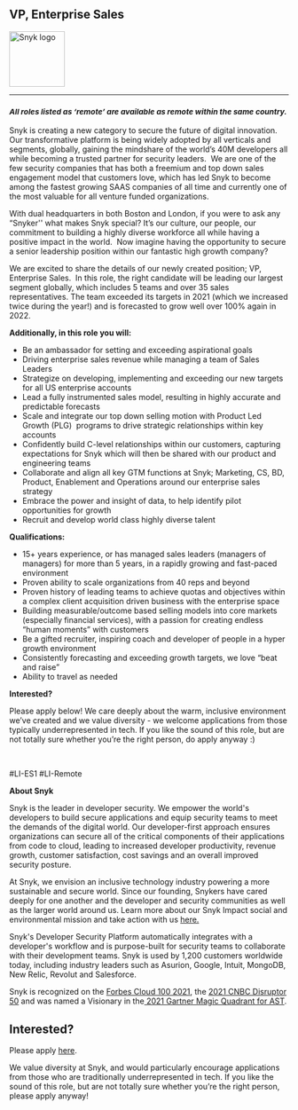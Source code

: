 VP, Enterprise Sales
---

<img src="https://res.cloudinary.com/snyk/image/upload/v1537345894/press-kit/brand/logo-black.png" width="100" alt="Snyk logo" />

<hr>
<h3><em><strong><sub>All roles listed as ‘remote’ are available as remote within the same country.</sub></strong></em></h3>
<p><span style="font-weight: 400;">Snyk is creating a new category to secure the future of digital innovation.&nbsp; Our transformative platform is being widely adopted by all verticals and segments, globally, gaining the mindshare of the world’s 40M developers all while becoming a trusted partner for security leaders.&nbsp; We are one of the few security companies that has both a freemium and top down sales engagement model that customers love, which has led Snyk to become among the fastest growing SAAS companies of all time and currently one of the most valuable for all venture funded organizations.&nbsp;&nbsp;</span></p>
<p><span style="font-weight: 400;">With dual headquarters in both Boston and London, if you were to ask any “Snyker'' what makes Snyk special? It’s our culture, our people, our commitment to building a highly diverse workforce all while having a positive impact in the world.&nbsp; Now imagine having the opportunity to secure a senior leadership position within our fantastic high growth company?&nbsp;</span></p>
<p><span style="font-weight: 400;">We are excited to share the details of our newly created position; VP, Enterprise Sales.&nbsp; In this role, the right candidate will be leading our largest segment globally, which includes 5 teams and over 35 sales representatives. The team exceeded its targets in 2021 (which we increased twice during the year!) and is forecasted to grow well over 100% again in 2022.&nbsp;</span></p>
<p><strong>Additionally, in this role you will:</strong></p>
<ul>
<li style="font-weight: 400;"><span style="font-weight: 400;">Be an ambassador for setting and exceeding aspirational goals</span></li>
<li style="font-weight: 400;"><span style="font-weight: 400;">Driving enterprise sales revenue while managing a team of Sales Leaders&nbsp;</span></li>
<li style="font-weight: 400;"><span style="font-weight: 400;">Strategize on developing, implementing and exceeding our new targets for all US enterprise accounts&nbsp;</span></li>
<li style="font-weight: 400;"><span style="font-weight: 400;">Lead a fully instrumented sales model, resulting in highly accurate and predictable forecasts</span></li>
<li style="font-weight: 400;"><span style="font-weight: 400;">Scale and integrate our top down selling motion with Product Led Growth (PLG)&nbsp; programs to drive strategic relationships within key accounts&nbsp;</span></li>
<li style="font-weight: 400;"><span style="font-weight: 400;">Confidently build C-level relationships within our customers, capturing expectations for Snyk which will then be shared with our product and engineering teams&nbsp;</span></li>
<li style="font-weight: 400;"><span style="font-weight: 400;">Collaborate and align all key GTM functions at Snyk; Marketing, CS, BD, Product, Enablement and Operations around our enterprise sales strategy</span></li>
<li style="font-weight: 400;"><span style="font-weight: 400;">Embrace the power and insight of data, to help identify pilot opportunities for growth&nbsp;</span></li>
<li style="font-weight: 400;"><span style="font-weight: 400;">Recruit and develop world class highly diverse talent</span></li>
</ul>
<p><strong>Qualifications:</strong></p>
<ul>
<li style="font-weight: 400;"><span style="font-weight: 400;">15+ years experience, or has managed sales leaders (managers of managers) for more than 5 years, in a rapidly growing and fast-paced environment</span></li>
<li style="font-weight: 400;"><span style="font-weight: 400;">Proven ability to scale organizations from 40 reps and beyond</span></li>
<li style="font-weight: 400;"><span style="font-weight: 400;">Proven history of leading teams to achieve quotas and objectives within a complex client acquisition driven business with the enterprise space</span></li>
<li style="font-weight: 400;"><span style="font-weight: 400;">Building measurable/outcome based selling models into core markets (especially financial services), with a passion for creating endless “human moments” with customers&nbsp;</span></li>
<li style="font-weight: 400;"><span style="font-weight: 400;">Be a gifted recruiter, inspiring coach and developer of people in a hyper growth environment</span></li>
<li style="font-weight: 400;"><span style="font-weight: 400;">Consistently forecasting and exceeding growth targets, we love “beat and raise”&nbsp;</span></li>
<li style="font-weight: 400;"><span style="font-weight: 400;">Ability to travel as needed</span></li>
</ul>
<p><strong>Interested?</strong></p>
<p><span style="font-weight: 400;">Please apply below! We care deeply about the warm, inclusive environment we’ve created and we value diversity - we welcome applications from those typically underrepresented in tech. If you like the sound of this role, but are not totally sure whether you’re the right person, do apply anyway :)</span></p>
<p>&nbsp;</p>
<p><span style="font-weight: 400;">#LI-ES1 #LI-Remote</span></p><div class="content-conclusion"><p><strong>About Snyk</strong></p>
<p><span style="font-weight: 400;">Snyk is the leader in developer security. We empower the world's developers to build secure applications and equip security teams to meet the demands of the digital world. Our developer-first approach ensures organizations can secure all of the critical components of their applications from code to cloud, leading to increased developer productivity, revenue growth, customer satisfaction, cost savings and an overall improved security posture.&nbsp;</span></p>
<p><span style="font-weight: 400;">At Snyk, we envision an inclusive technology industry powering a more sustainable and secure world.</span> <span style="font-weight: 400;">Since our founding, Snykers have cared deeply for one another and the developer and security communities as well as the larger world around us. Learn more about our Snyk Impact social and environmental mission and take action with us </span><a href="https://snyk.io/about/snyk-impact/"><span style="font-weight: 400;">here.</span></a></p>
<p><span style="font-weight: 400;">Snyk's Developer Security Platform automatically integrates with a developer's workflow and is purpose-built for security teams to collaborate with their development teams. Snyk is used by 1,200 customers worldwide today, including industry leaders such as Asurion, Google, Intuit, MongoDB, New Relic, Revolut and Salesforce.</span></p>
<p><span style="font-weight: 400;">Snyk is recognized on the </span><a href="https://www.forbes.com/cloud100/#6f24b5ba5f94"><span style="font-weight: 400;">Forbes Cloud 100 2021</span></a><span style="font-weight: 400;">, the </span><a href="https://www.cnbc.com/2021/05/25/these-are-the-2021-cnbc-disruptor-50-companies.html"><span style="font-weight: 400;">2021 CNBC Disruptor 50</span></a><span style="font-weight: 400;"> and was named a Visionary in the</span><a href="https://snyk.io/blog/snyk-visionary-2021-gartner-magic-quadrant-for-ast/"><span style="font-weight: 400;"> 2021 Gartner Magic Quadrant for AST</span></a><span style="font-weight: 400;">.</span></p></div>

Interested?
---

Please apply [here](https://boards.greenhouse.io/snyk/jobs/5788926002#app).

We value diversity at Snyk, and would particularly encourage applications from those who are traditionally underrepresented in tech.
If you like the sound of this role, but are not totally sure whether you’re the right person, please apply anyway!

